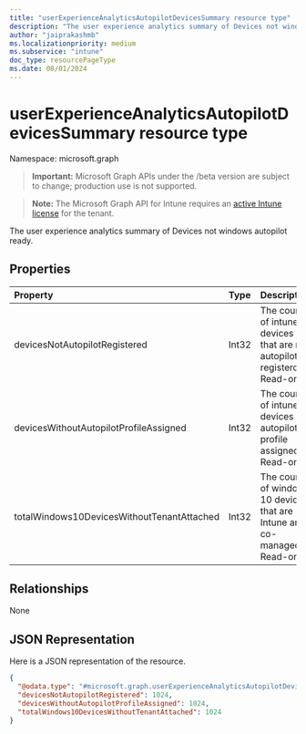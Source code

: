 ```yaml
---
title: "userExperienceAnalyticsAutopilotDevicesSummary resource type"
description: "The user experience analytics summary of Devices not windows autopilot ready."
author: "jaiprakashmb"
ms.localizationpriority: medium
ms.subservice: "intune"
doc_type: resourcePageType
ms.date: 08/01/2024
---
```


# userExperienceAnalyticsAutopilotDevicesSummary resource type

Namespace: microsoft.graph

> **Important:** Microsoft Graph APIs under the /beta version are subject to change; production use is not supported.

> **Note:** The Microsoft Graph API for Intune requires an [active Intune license](https://go.microsoft.com/fwlink/?linkid=839381) for the tenant.

The user experience analytics summary of Devices not windows autopilot ready.

## Properties
|Property|Type|Description|
|:---|:---|:---|
|devicesNotAutopilotRegistered|Int32|The count of intune devices that are not autopilot registerd. Read-only.|
|devicesWithoutAutopilotProfileAssigned|Int32|The count of intune devices not autopilot profile assigned. Read-only.|
|totalWindows10DevicesWithoutTenantAttached|Int32|The count of windows 10 devices that are Intune and co-managed. Read-only.|

## Relationships
None

## JSON Representation
Here is a JSON representation of the resource.
<!-- {
  "blockType": "resource",
  "@odata.type": "microsoft.graph.userExperienceAnalyticsAutopilotDevicesSummary"
}
-->
``` json
{
  "@odata.type": "#microsoft.graph.userExperienceAnalyticsAutopilotDevicesSummary",
  "devicesNotAutopilotRegistered": 1024,
  "devicesWithoutAutopilotProfileAssigned": 1024,
  "totalWindows10DevicesWithoutTenantAttached": 1024
}
```
